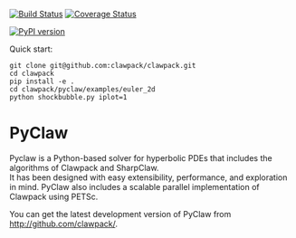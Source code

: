 [![Build Status](https://travis-ci.org/clawpack/pyclaw.svg?branch=master)](https://travis-ci.org/clawpack/pyclaw)
[![Coverage Status](https://img.shields.io/coveralls/clawpack/pyclaw.svg)](https://coveralls.io/r/clawpack/pyclaw?branch=master)

[![PyPI version](https://badge.fury.io/py/clawpack.svg)](https://badge.fury.io/py/clawpack)


Quick start:

    git clone git@github.com:clawpack/clawpack.git
    cd clawpack
    pip install -e .
    cd clawpack/pyclaw/examples/euler_2d
    python shockbubble.py iplot=1


# PyClaw

Pyclaw is a Python-based solver for hyperbolic PDEs that includes the algorithms
of Clawpack and SharpClaw.  
It has been designed with easy extensibility, performance, and exploration in mind.
PyClaw also includes a scalable parallel implementation of Clawpack using PETSc.

You can get the latest development version of PyClaw from
http://github.com/clawpack/.
